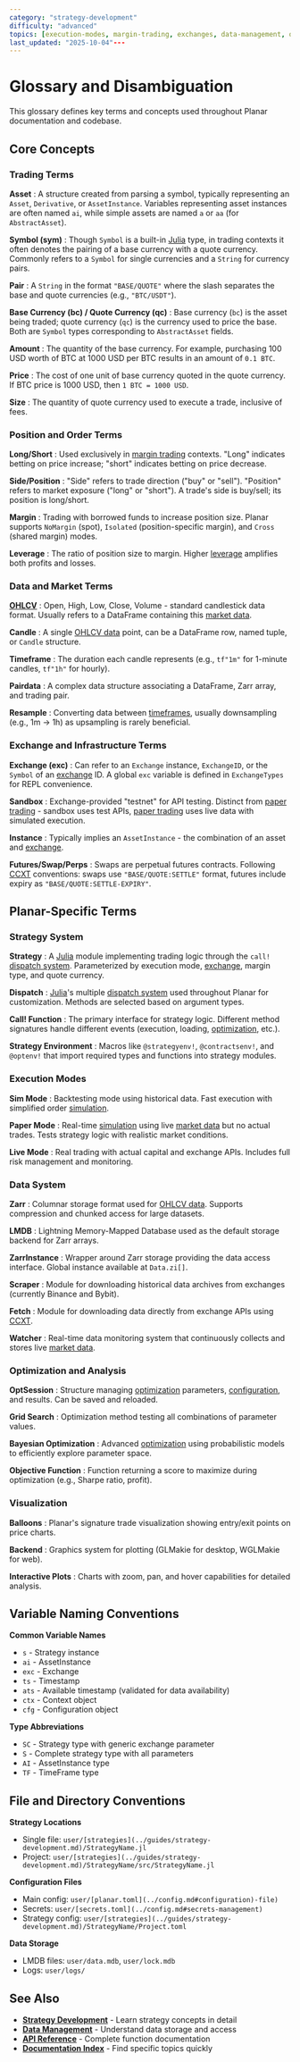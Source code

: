 ```yaml
---
category: "strategy-development"
difficulty: "advanced"
topics: [execution-modes, margin-trading, exchanges, data-management, optimization, strategy-development, visualization, configuration]
last_updated: "2025-10-04"---
---
```


# Glossary and Disambiguation

This glossary defines key terms and concepts used throughout Planar documentation and codebase.

## Core Concepts

### Trading Terms

**Asset**
: A structure created from parsing a symbol, typically representing an `Asset`, `Derivative`, or `AssetInstance`. Variables representing asset instances are often named `ai`, while simple assets are named `a` or `aa` (for `AbstractAsset`).

**Symbol (sym)**
: Though `Symbol` is a built-in [Julia](https://julialang.org/) type, in trading contexts it often denotes the pairing of a base currency with a quote currency. Commonly refers to a `Symbol` for single currencies and a `String` for currency pairs.

**Pair**
: A `String` in the format `"BASE/QUOTE"` where the slash separates the base and quote currencies (e.g., `"BTC/USDT"`).

**Base Currency (bc) / Quote Currency (qc)**
: Base currency (`bc`) is the asset being traded; quote currency (`qc`) is the currency used to price the base. Both are `Symbol` types corresponding to `AbstractAsset` fields.

**Amount**
: The quantity of the base currency. For example, purchasing 100 USD worth of BTC at 1000 USD per BTC results in an amount of `0.1 BTC`.

**Price**
: The cost of one unit of base currency quoted in the quote currency. If BTC price is 1000 USD, then `1 BTC = 1000 USD`.

**Size**
: The quantity of quote currency used to execute a trade, inclusive of fees.

### Position and Order Terms

**Long/Short**
: Used exclusively in [margin trading](../guides/[strategy](../guides/strategy-development.md)-development.md#margin-trading-concepts) contexts. "Long" indicates betting on price increase; "short" indicates betting on price decrease.

**Side/Position**
: "Side" refers to trade direction ("buy" or "sell"). "Position" refers to market exposure ("long" or "short"). A trade's side is buy/sell; its position is long/short.

**Margin**
: Trading with borrowed funds to increase position size. Planar supports `NoMargin` (spot), `Isolated` (position-specific margin), and `Cross` (shared margin) modes.

**Leverage**
: The ratio of position size to margin. Higher [leverage](../guides/strategy-development.md#margin-modes) amplifies both profits and losses.

### Data and Market Terms

**[OHLCV](../guides/data-management.md#ohlcv-data)**
: Open, High, Low, Close, Volume - standard candlestick data format. Usually refers to a DataFrame containing this [market data](../guides/data-management.md).

**Candle**
: A single [OHLCV data](../guides/data-management.md#ohlcv-data) point, can be a DataFrame row, named tuple, or `Candle` structure.

**Timeframe**
: The duration each candle represents (e.g., `tf"1m"` for 1-minute candles, `tf"1h"` for hourly).

**Pairdata**
: A complex data structure associating a DataFrame, Zarr array, and trading pair.

**Resample**
: Converting data between [timeframes](../guides/data-management.md#timeframes), usually downsampling (e.g., 1m → 1h) as upsampling is rarely beneficial.

### Exchange and Infrastructure Terms

**Exchange (exc)**
: Can refer to an `Exchange` instance, `ExchangeID`, or the `Symbol` of an [exchange]([exchanges](../exchanges.md).md) ID. A global `exc` variable is defined in `ExchangeTypes` for REPL convenience.

**Sandbox**
: Exchange-provided "testnet" for API testing. Distinct from [paper trading](../guides/execution-modes.md#paper-mode) - sandbox uses test APIs, [paper trading](../guides/execution-modes.md#paper-mode) uses live data with simulated execution.

**Instance**
: Typically implies an `AssetInstance` - the combination of an asset and [exchange]([exchanges](../exchanges.md).md).

**Futures/Swap/Perps**
: Swaps are perpetual futures contracts. Following [CCXT]([exchanges](../exchanges.md).md#ccxt-integration) conventions: swaps use `"BASE/QUOTE:SETTLE"` format, futures include expiry as `"BASE/QUOTE:SETTLE-EXPIRY"`.

## Planar-Specific Terms

### Strategy System

**Strategy**
: A [Julia](https://julialang.org/) module implementing trading logic through the `call!` [dispatch system](../guides/[strategy](../guides/strategy-development.md)-development.md#dispatch-system). Parameterized by execution mode, [exchange](../exchanges.md), margin type, and quote currency.

**Dispatch**
: [Julia](https://julialang.org/)'s multiple [dispatch system](../guides/[strategy](../guides/strategy-development.md)-development.md#dispatch-system) used throughout Planar for customization. Methods are selected based on argument types.

**Call! Function**
: The primary interface for strategy logic. Different method signatures handle different events (execution, loading, [optimization](../optimization.md), etc.).

**Strategy Environment**
: Macros like `@strategyenv!`, `@contractsenv!`, and `@optenv!` that import required types and functions into strategy modules.

### Execution Modes

**Sim Mode**
: Backtesting mode using historical data. Fast execution with simplified order [simulation](../guides/execution-modes.md#simulation-mode).

**Paper Mode**
: Real-time [simulation](../guides/execution-modes.md#simulation-mode) using live [market data](../guides/data-management.md) but no actual trades. Tests strategy logic with realistic market conditions.

**Live Mode**
: Real trading with actual capital and exchange APIs. Includes full risk management and monitoring.

### Data System

**Zarr**
: Columnar storage format used for [OHLCV data](../guides/data-management.md#ohlcv-data). Supports compression and chunked access for large datasets.

**LMDB**
: Lightning Memory-Mapped Database used as the default storage backend for Zarr arrays.

**ZarrInstance**
: Wrapper around Zarr storage providing the data access interface. Global instance available at `Data.zi[]`.

**Scraper**
: Module for downloading historical data archives from exchanges (currently Binance and Bybit).

**Fetch**
: Module for downloading data directly from exchange APIs using [CCXT](../exchanges.md#ccxt-integration).

**Watcher**
: Real-time data monitoring system that continuously collects and stores live [market data](../guides/data-management.md).

### Optimization and Analysis

**OptSession**
: Structure managing [optimization](../optimization.md) parameters, [configuration](../config.md), and results. Can be saved and reloaded.

**Grid Search**
: Optimization method testing all combinations of parameter values.

**Bayesian Optimization**
: Advanced [optimization](../optimization.md) using probabilistic models to efficiently explore parameter space.

**Objective Function**
: Function returning a score to maximize during optimization (e.g., Sharpe ratio, profit).

### Visualization

**Balloons**
: Planar's signature trade visualization showing entry/exit points on price charts.

**Backend**
: Graphics system for plotting (GLMakie for desktop, WGLMakie for web).

**Interactive Plots**
: Charts with zoom, pan, and hover capabilities for detailed analysis.

## Variable Naming Conventions

**Common Variable Names**
- `s` - Strategy instance
- `ai` - AssetInstance
- `exc` - Exchange
- `ts` - Timestamp
- `ats` - Available timestamp (validated for data availability)
- `ctx` - Context object
- `cfg` - Configuration object

**Type Abbreviations**
- `SC` - Strategy type with generic exchange parameter
- `S` - Complete strategy type with all parameters
- `AI` - AssetInstance type
- `TF` - TimeFrame type

## File and Directory Conventions

**Strategy Locations**
- Single file: `user/[strategies](../guides/strategy-development.md)/StrategyName.jl`
- Project: `user/[strategies](../guides/strategy-development.md)/StrategyName/src/StrategyName.jl`

**Configuration Files**
- Main config: `user/[planar.toml](../config.md#configuration)-file)`
- Secrets: `user/[secrets.toml](../config.md#secrets-management)`
- Strategy config: `user/[strategies](../guides/strategy-development.md)/StrategyName/Project.toml`

**Data Storage**
- LMDB files: `user/data.mdb`, `user/lock.mdb`
- Logs: `user/logs/`

## See Also

- **[Strategy Development](strategy.md)** - Learn strategy concepts in detail
- **[Data Management](data.md)** - Understand data storage and access
- **[API Reference](API/api.md)** - Complete function documentation
- **[Documentation Index](documentation-index.md)** - Find specific topics quickly